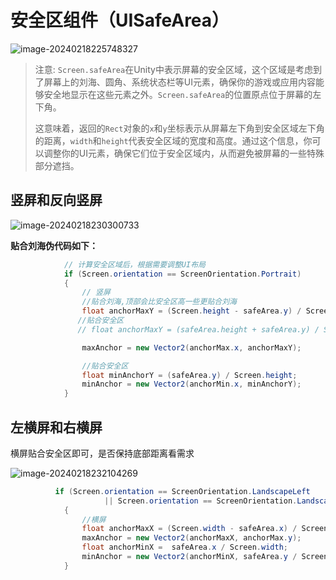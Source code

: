 # 安全区组件（UISafeArea）



![image-20240218225748327](../../../../../../图床默认地址/image-20240218225748327.png)

> 注意: `Screen.safeArea`在Unity中表示屏幕的安全区域，这个区域是考虑到了屏幕上的刘海、圆角、系统状态栏等UI元素，确保你的游戏或应用内容能够安全地显示在这些元素之外。`Screen.safeArea`的位置原点位于屏幕的左下角。
>
> 这意味着，返回的`Rect`对象的`x`和`y`坐标表示从屏幕左下角到安全区域左下角的距离，`width`和`height`代表安全区域的宽度和高度。通过这个信息，你可以调整你的UI元素，确保它们位于安全区域内，从而避免被屏幕的一些特殊部分遮挡。



## 竖屏和反向竖屏

![image-20240218230300733](../../../../../../图床默认地址/image-20240218230300733.png)

**贴合刘海伪代码如下：**

```C#
            // 计算安全区域后，根据需要调整UI布局
            if (Screen.orientation == ScreenOrientation.Portrait)
            {
                // 竖屏
                //贴合刘海,顶部会比安全区高一些更贴合刘海
                float anchorMaxY = (Screen.height - safeArea.y) / Screen.height;
               //贴合安全区
               // float anchorMaxY = (safeArea.height + safeArea.y) / Screen.height;

                maxAnchor = new Vector2(anchorMax.x, anchorMaxY);

                //贴合安全区
                float minAnchorY = (safeArea.y) / Screen.height;
                minAnchor = new Vector2(anchorMin.x, minAnchorY);
            }
```



## 左横屏和右横屏

横屏贴合安全区即可，是否保持底部距离看需求

![image-20240218232104269](../../../../../../图床默认地址/image-20240218232104269.png)



```C#
          if (Screen.orientation == ScreenOrientation.LandscapeLeft
                     || Screen.orientation == ScreenOrientation.LandscapeRight)
            {
                //横屏
                float anchorMaxX = (Screen.width - safeArea.x) / Screen.width;
                maxAnchor = new Vector2(anchorMaxX, anchorMax.y);
                float anchorMinX =  safeArea.x / Screen.width;
                minAnchor = new Vector2(anchorMinX, safeArea.y / Screen.height);
            }
```

